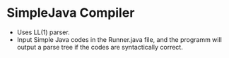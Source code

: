 # SimpleJava Compiler
* Uses LL(1) parser.
* Input Simple Java codes in the Runner.java file, and the programm will output a parse tree if the codes are syntactically correct.

